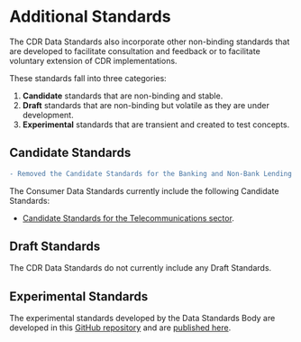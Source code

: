 # Additional Standards

The CDR Data Standards also incorporate other non-binding standards that are developed to facilitate consultation and feedback or to facilitate voluntary extension of CDR implementations.

These standards fall into three categories:

1. **Candidate** standards that are non-binding and stable.
2. **Draft** standards that are non-binding but volatile as they are under development.
3. **Experimental** standards that are transient and created to test concepts.

## Candidate Standards

```diff
- Removed the Candidate Standards for the Banking and Non-Bank Lending sector
```
The Consumer Data Standards currently include the following Candidate Standards:

- [Candidate Standards for the Telecommunications sector](./includes/additional/candidates/telco/telco.html).

## Draft Standards

The CDR Data Standards do not currently include any Draft Standards.

## Experimental Standards

The experimental standards developed by the Data Standards Body are developed in this [GitHub repository](https://github.com/ConsumerDataStandardsAustralia/standards-experimental) and are [published here](https://consumerdatastandardsaustralia.github.io/standards-experimental/).
